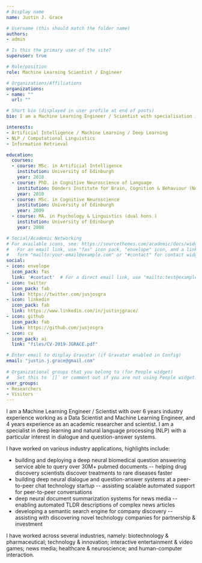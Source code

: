 ```yaml
---
# Display name
name: Justin J. Grace

# Username (this should match the folder name)
authors:
- admin

# Is this the primary user of the site?
superuser: true

# Role/position
role: Machine Learning Scientist / Engineer

# Organizations/Affiliations
organizations:
- name: ""
  url: ""

# Short bio (displayed in user profile at end of posts)
bio: I am a Machine Learning Engineer / Scientist with specialisation in Deep Learning & NLP. I am particularly interested in dialogue systems, question-answering and representation learning.

interests:
- Artificial Intelligence / Machine Learning / Deep Learning
- NLP / Computational Linguistics
- Information Retrieval

education:
  courses:
  - course: MSc. in Artificial Intelligence
    institution: University of Edinburgh
    year: 2018
  - course: PhD. in Cognitive Neuroscience of Language
    institution: Donders Institute for Brain, Cognition & Behaviour (Not Completed)
    year: 2010
  - course: MSc. in Cognitive Neuroscience
    institution: University of Edinburgh
    year: 2009
  - course: MA. in Psychology & Linguistics (dual hons.)
    institution: University of Edinburgh
    year: 2008

# Social/Academic Networking
# For available icons, see: https://sourcethemes.com/academic/docs/widgets/#icons
#   For an email link, use "fas" icon pack, "envelope" icon, and a link in the
#   form "mailto:your-email@example.com" or "#contact" for contact widget.
social:
- icon: envelope
  icon_pack: fas
  link: '#contact'  # For a direct email link, use "mailto:test@example.org".
- icon: twitter
  icon_pack: fab
  link: https://twitter.com/jusjosgra
- icon: linkedin
  icon_pack: fab
  link: https://www.linkedin.com/in/justinjgrace/
- icon: github
  icon_pack: fab
  link: https://github.com/jusjosgra
- icon: cv
  icon_pack: ai
  link: "files/CV-2019-JGRACE.pdf"

# Enter email to display Gravatar (if Gravatar enabled in Config)
email: "justin.j.grace@gmail.com"
  
# Organizational groups that you belong to (for People widget)
#   Set this to `[]` or comment out if you are not using People widget.  
user_groups:
- Researchers
- Visitors
---
```


I am a Machine Learning Engineer / Scientist with over 6 years industry experience working as a Data Scientist and Machine Learning Engineer, and 4 years experience as an academic researcher and scientist. I am a specialist in deep learning and natural language processing (NLP) with a particular interest in dialogue and question-answer systems.

I have worked on various industry applications, highlights include:

  * building and deploying a deep neural biomedical question answering service able to query over 30M+ pubmed documents -- helping drug discovery scientists discover treatments to rare diseases faster
  * building deep neural dialogue and question-answer systems at a peer-to-peer chat technology startup -- assisting scalable automated support for peer-to-peer conversations
  * deep neural document summarization systems for news media -- enabling automated TLDR descriptions of complex news articles
  * developing a semantic search engine for company discovery -- assisting with discovering novel technology companies for partnership & investment
  
  I have worked across several industries, namely: biotechnology & pharmaceutical; technology & innovation; interactive entertainment & video games; news media; healthcare & neuroscience; and human-computer interaction.
